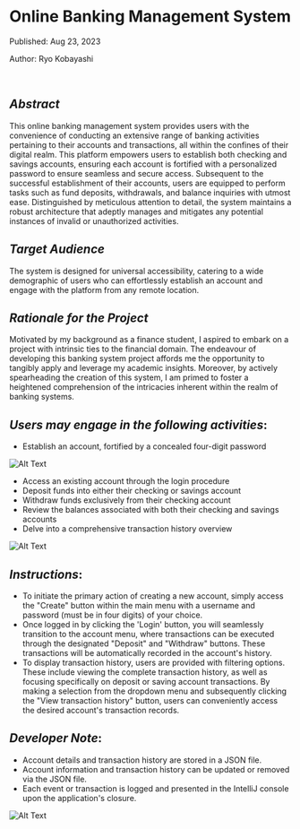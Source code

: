 # Online Banking Management System

Published: Aug 23, 2023

Author: Ryo Kobayashi

<br/>

## *Abstract*
This online banking management system provides users with the convenience of conducting an extensive range of banking activities pertaining to their accounts and transactions, all within the confines of their digital realm. This platform empowers users to establish both checking and savings accounts, ensuring each account is fortified with a personalized password to ensure seamless and secure access. Subsequent to the successful establishment of their accounts, users are equipped to perform tasks such as fund deposits, withdrawals, and balance inquiries with utmost ease. Distinguished by meticulous attention to detail, the system maintains a robust architecture that adeptly manages and mitigates any potential instances of invalid or unauthorized activities.

## *Target Audience*
The system is designed for universal accessibility, catering to a wide demographic of users who can effortlessly establish an account and engage with the platform from any remote location.

## *Rationale for the Project*
Motivated by my background as a finance student, I aspired to embark on a project with intrinsic ties to the financial domain. The endeavour of developing this banking system project affords me the opportunity to tangibly apply and leverage my academic insights. Moreover, by actively spearheading the creation of this system, I am primed to foster a heightened comprehension of the intricacies inherent within the realm of banking systems.

## *Users may engage in the following activities*:
- Establish an account, fortified by a concealed four-digit password

![Alt Text](https://media.giphy.com/media/SCqhvk3Hr5EUmHRNpH/giphy.gif)
 
- Access an existing account through the login procedure
- Deposit funds into either their checking or savings account
- Withdraw funds exclusively from their checking account
- Review the balances associated with both their checking and savings accounts
- Delve into a comprehensive transaction history overview


![Alt Text](https://media.giphy.com/media/3giGDo5HtlecNa5arS/giphy.gif)


## *Instructions*:
- To initiate the primary action of creating a new account, simply access the "Create" button within the main menu with a username and password (must be in four digits) of your choice.
- Once logged in by clicking the 'Login' button, you will seamlessly transition to the account menu, where transactions can be executed through the designated "Deposit" and "Withdraw" buttons. These transactions will be automatically recorded in the account's history.
- To display transaction history, users are provided with filtering options. These include viewing the complete transaction history, as well as focusing specifically on deposit or saving account transactions. By making a selection from the dropdown menu and subsequently clicking the "View transaction history" button, users can conveniently access the desired account's transaction records.

## *Developer Note*:
- Account details and transaction history are stored in a JSON file.
- Account information and transaction history can be updated or removed via the JSON file.
- Each event or transaction is logged and presented in the IntelliJ console upon the application's closure.

![Alt Text](https://media.giphy.com/media/bMpHZ9oBpqphLOALXz/giphy.gif)
